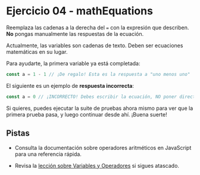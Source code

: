 # Ejercicio 04 - mathEquations

Reemplaza las cadenas a la derecha del `=` con la expresión que describen. **No** pongas manualmente las respuestas de la ecuación.

Actualmente, las variables son cadenas de texto. Deben ser ecuaciones matemáticas en su lugar.

Para ayudarte, la primera variable ya está completada:
```js
const a = 1 - 1 // ¡De regalo! Esta es la respuesta a "uno menos uno"
```

El siguiente es un ejemplo de **respuesta incorrecta**:
```js
const a = 0 // ¡INCORRECTO! Debes escribir la ecuación, NO poner directamente el resultado de la ecuación.
```

Si quieres, puedes ejecutar la suite de pruebas ahora mismo para ver que la primera prueba pasa, y luego continuar desde ahí. ¡Buena suerte!

## Pistas

- Consulta la documentación sobre operadores aritméticos en JavaScript para una referencia rápida.

- Revisa la [lección sobre Variables y Operadores](https://www.theodinproject.com/lessons/foundations-variables-and-operators) si sigues atascado.
